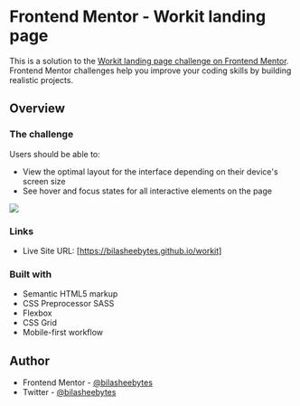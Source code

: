 # Frontend Mentor - Workit landing page

This is a solution to the [Workit landing page challenge on Frontend Mentor](https://www.frontendmentor.io/challenges/workit-landing-page-2fYnyle5lu). Frontend Mentor challenges help you improve your coding skills by building realistic projects.

## Overview

### The challenge

Users should be able to:

- View the optimal layout for the interface depending on their device's screen size
- See hover and focus states for all interactive elements on the page

![](https://res.cloudinary.com/dmycgzruv/image/upload/v1756655173/workit_pagu5i.jpg)

### Links

- Live Site URL: [https://bilasheebytes.github.io/workit]

### Built with

- Semantic HTML5 markup
- CSS Preprocessor SASS
- Flexbox
- CSS Grid
- Mobile-first workflow

## Author

- Frontend Mentor - [@bilasheebytes](https://www.frontendmentor.io/profile/bilasheebytes)
- Twitter - [@bilasheebytes](https://www.twitter.com/bilasheebytes)
